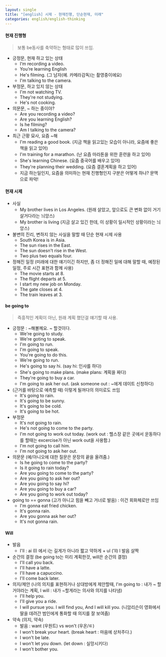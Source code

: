 ```yaml
---
layout: single
title: "[english] 시제 - 현재진행, 단순현재, 미래"
categories: english/english-thinking
---
```


#### 현재 진행형

> 보통 be동사를 축약하는 형태로 많이 쓰임.

- 긍정문, 현재 하고 있는 상태
	- I‘m recording a video.
	- You’re learning English
	- He's filming. (그 남자(예. 카메라감독)는 촬영중이에요)
	- I'm talking to the camera.
- 부정문, 하고 있지 않는 상태
	- I'm not watching TV.
	- They're not studying.
	- He's not cooking.
- 의문문, ~ 하는 중이야?
	- Are you recording a video?
	- Are you learning English?
	- Is he filming?
	- Am I talking to the camera?
- 최근 근황 묘사, 요즘 ~해
	- I'm reading a good book. (지금 책을 읽고있는 모습이 아니라, 요즘에 좋은 책을 읽고 있어)
	- I'm training for a marathon. (난 요즘 마라톤을 위한 훈련을 하고 있어)
	- She's learning Chinese. (요즘 중국어를 배우고 있어)
	- They're planning their wedding. (요즘 결혼계획을 하고 있어)
	- 지금 하는일인지, 요즘을 의미하는 현재 진행형인지 구분은 어떻게 하나? 문맥으로 파악!

#### 현재 시제
- 사실
	- My brother lives in Los Angeles. (원래 살았고, 앞으로도 큰 변화 없이 거기 살거다라는 늬앙스)
	- My brother is living (지금 살고 있긴 한데, 이 상황이 일시적인 상황이라는 늬앙스)
- 불변의 진리, 변하지 않는 사실을 말할 때 단순 현재 시제 사용
	- South Korea is in Asia. 
	- The sun rises in the East.
	- The sun doesn't rise in the West.
	- Two plus two equals four.
- 정해진 일정 (미래에 대한 얘기이긴 하지만, 좀 더 정해진 일에 대해 말할 때, 예정된 일정, 주로 시간 표현과 함께 사용)
	- The movie starts at 8.
	- The flight departs at 5.
	- I start my new job on Monday.
	- The gate closes at 4.
	- The train leaves at 3.

#### be going to

> 즉흥적인 계획이 아닌, 원래 계획 했던걸 얘기할 때 사용.

- 긍정문 : ~해볼께요. ~ 할것이다.
	- We're going to study.
	- We're goting to speak.
	- I'm going to run.
	- I'm going to speak.
	- You're going to do this.
	- We're going to run.
	- He's going to say hi. (say hi: 인사를 하다)
	- She's going to make plans. (make plans: 계획을 짜다)
	- They're going to buy a car.
	- I'm going to ask her out. (ask someone out : ~에게 데이트 신청하다)
- (근거를 바탕으로 예측할 때) 이렇게 될꺼다의 의미로도 쓰임
	- It's going to rain.
	- It's going to be sunny.
	- It's going to be cold.
	- It's going to be hot.
- 부정문
	- It's not going to rain.
	- He's not going to come to the party.
	- I'm not going to work out today. (work out : 헬스장 같은 곳에서 운동하다를 할때는 excercise가 아닌 work out을 사용함.)
	- I'm not going to call him.
	- I'm not going to ask her out.
- 의문문 (예/아니오에 대한 질문은 문장의 끝을 올려줌.)
	- Is he going to come to the party?
	- Is it going to rain today?
	- Are you going to come to the party?
	- Are you going to ask her out?
	- Are you going to say hi?
	- Are you going to buy a car?
	- Are you going to work out today?
- going to  == gonna (고가 아니고 힘을 빼고 거너로 발음) : 이건 회화체로만 쓰임
	- I'm gonna eat fried chicken.
	- It's gonna rain.
	- Are you gonna ask her out?
	- It's not gonna rain.

#### Will

- 발음
	- I'll : ai (I) 에서 i는 길게가 아니라 짧고 약하게 + ul ('ll) l 발음 살짝
- 순간의 결정 (be going to는 미리 계획한것, will은 순간의 결정)
	- I'll call you back.
	- I'll have a latte.
	- I'll have a capuccino.
	- I'll come back later.
- 의지/제안 (나의 의지를 표현하거나 상대방에게 제안할때, I'm going to : 내가 ~ 할거야라는 계획, I will : 내가 ~할게라는 의사와 의지를 나타냄)
	- I'll help you.
	- I'll give you a ride.
	- I will pursue you. I will find you, And I will kill you. (니암리슨이 영화에서 딸을 데려간 범인에게 통화할 때 의지를 잘 보여줌)
- 약속 (의지, 약속)
    - 발음 : want (우원트) vs won't (우온/ㅌ)
	- I won't break your heart. (break heart : 마음에 상처주다.)
	- I won't be late.
	- I won't let you down. (let down : 실망시키다)
	- I won't bother you.
	
